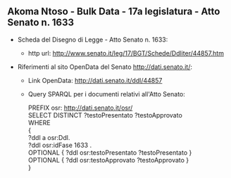 ## Akoma Ntoso - Bulk Data - 17a legislatura - Atto Senato n. 1633 ##

* Scheda del Disegno di Legge - Atto Senato n. 1633:
	* http url: http://www.senato.it/leg/17/BGT/Schede/Ddliter/44857.htm

* Riferimenti al sito OpenData del Senato http://dati.senato.it/:
	* Link OpenData: http://dati.senato.it/ddl/44857
	* Query SPARQL per i documenti relativi all'Atto Senato:

        PREFIX osr: <http://dati.senato.it/osr/>  
		SELECT DISTINCT ?testoPresentato ?testoApprovato  
		WHERE  
		{  
		    ?ddl a osr:Ddl.  
		    ?ddl osr:idFase 1633 .  
		    OPTIONAL { ?ddl osr:testoPresentato ?testoPresentato }  
		    OPTIONAL { ?ddl osr:testoApprovato ?testoApprovato }  
		}
		